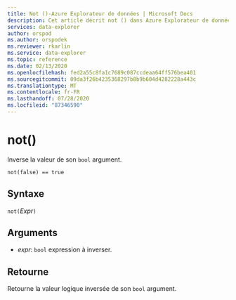 ```yaml
---
title: Not ()-Azure Explorateur de données | Microsoft Docs
description: Cet article décrit not () dans Azure Explorateur de données.
services: data-explorer
author: orspod
ms.author: orspodek
ms.reviewer: rkarlin
ms.service: data-explorer
ms.topic: reference
ms.date: 02/13/2020
ms.openlocfilehash: fed2a55c8fa1c7689c087ccdeaa64ff576bea401
ms.sourcegitcommit: 09da3f26b4235368297b8b9b604d4282228a443c
ms.translationtype: MT
ms.contentlocale: fr-FR
ms.lasthandoff: 07/28/2020
ms.locfileid: "87346590"
---
```

# <a name="not"></a>not()

Inverse la valeur de son `bool` argument.

```kusto
not(false) == true
```

## <a name="syntax"></a>Syntaxe

`not(`*Expr*`)`

## <a name="arguments"></a>Arguments

* *expr*: `bool` expression à inverser.

## <a name="returns"></a>Retourne

Retourne la valeur logique inversée de son `bool` argument.